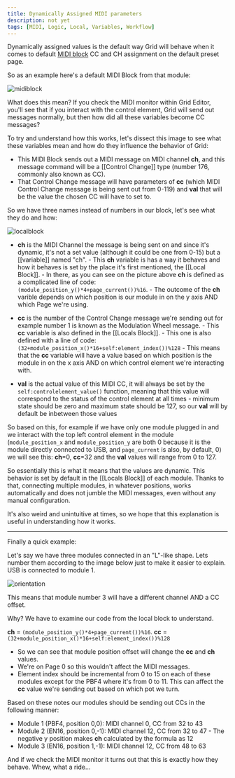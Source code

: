 ```yaml
---
title: Dynamically Assigned MIDI parameters
description: not yet
tags: [MIDI, Logic, Local, Variables, Workflow]
---
```


Dynamically assigned values is the default way Grid will behave when it comes to default [MIDI block](/docs/wiki/actions/midi/midi.md) CC and CH assignment on the default preset page.

So as an example here's a default MIDI Block from that module:

![midiblock](../wiki/img/midiblock.png)

What does this mean? If you check the MIDI monitor within Grid Editor, you'll see that if you interact with the control element, Grid will send out messages normally, but then how did all these variables become CC messages?

To try and understand how this works, let's dissect this image to see what these variables mean and how do they influence the behavior of Grid:

- This MIDI Block sends out a MIDI message on MIDI channel **ch**, and this message command will be a [[Control Change]] type (number 176, commonly also known as CC).
- That Control Change message will have parameters of **cc** (which MIDI Control Change message is being sent out from 0-119) and **val** that will be the value the chosen CC will have to set to.

So we have three names instead of numbers in our block, let's see what they do and how:

![localblock](../wiki/img/local.png)

- **ch** is the MIDI Channel the message is being sent on and since it's dynamic, it's not a set value (although it could be one from 0-15) but a [[variable]] named "ch". - This **ch** variable is has a way it behaves and how it behaves is set by the place it's first mentioned, the [[Local Block]]. - In there, as you can see on the picture above **ch** is defined as a complicated line of code: `(module_position_y()*4+page_current())%16`. - The outcome of the **ch** varible depends on which position is our module in on the y axis AND which Page we're using.

- **cc** is the number of the Control Change message we're sending out for example number 1 is known as the Modulation Wheel message. - This **cc** variable is also defined in the [[Locals Block]]. - This one is also defined with a line of code: `(32+module_position_x()*16+self:element_index())%128` - This means that the **cc** variable will have a value based on which position is the module in on the x axis AND on which control element we're interacting with.

- **val** is the actual value of this MIDI CC, it will always be set by the `self:controlelement_value()` function, meaning that this value will correspond to the status of the control element at all times - minimum state should be zero and maximum state should be 127, so our **val** will by default be inbetween those values

So based on this, for example if we have only one module plugged in and we interact with the top left control element in the module (`module_position_x` and `module_position_y` are both 0 because it is the module directly connected to USB, and `page_current` is also, by default, 0) we will see this: **ch**=0, **cc**=32 and the **val** values will range from 0 to 127.

So essentially this is what it means that the values are dynamic. This behavior is set by default in the [[Locals Block]] of each module. Thanks to that, connecting multiple modules, in whatever positions, works automatically and does not jumble the MIDI messages, even without any manual configuration. 

It's also weird and unintuitive at times, so we hope that this explanation is useful in understanding how it works.

---

Finally a quick example:

Let's say we have three modules connected in an "L"-like shape. Lets number them according to the image below just to make it easier to explain. USB is connected to module 1.

![orientation](../wiki/img/orientation.png)

This means that module number 3 will have a different channel AND a CC offset.

Why? We have to examine our code from the local block to understand.

**ch** = `(module_position_y()*4+page_current())%16`.
**cc** = `(32+module_position_x()*16+self:element_index())%128`

- So we can see that module position offset will change the **cc** and **ch** values.
- We're on Page 0 so this wouldn't affect the MIDI messages.
- Element index should be incremental from 0 to 15 on each of these modules except for the PBF4 where it's from 0 to 11. This can affect the **cc** value we're sending out based on which pot we turn.

Based on these notes our modules should be sending out CCs in the following manner:

- Module 1 (PBF4, position 0,0): MIDI channel 0, CC from 32 to 43
- Module 2 (EN16, position 0,-1): MIDI channel 12, CC from 32 to 47 - The negative y position makes **ch** calculated by the formula as 12 
- Module 3 (EN16, position 1,-1): MIDI channel 12, CC from 48 to 63

And if we check the MIDI monitor it turns out that this is exactly how they behave. Whew, what a ride...
